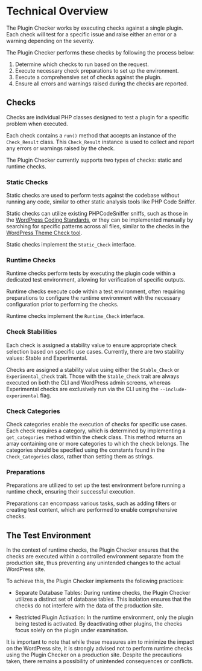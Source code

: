 # Technical Overview

The Plugin Checker works by executing checks against a single plugin. Each check will test for a specific issue and raise either an error or a warning depending on the severity.

The Plugin Checker performs these checks by following the process below:

1. Determine which checks to run based on the request.
2. Execute necessary check preparations to set up the environment.
3. Execute a comprehensive set of checks against the plugin.
4. Ensure all errors and warnings raised during the checks are reported.


## Checks
Checks are individual PHP classes designed to test a plugin for a specific problem when executed.

Each check contains a `run()` method that accepts an instance of the `Check_Result` class. This `Check_Result` instance is used to collect and report any errors or warnings raised by the check.

The Plugin Checker currently supports two types of checks: static and runtime checks.

### Static Checks

Static checks are used to perform tests against the codebase without running any code, similar to other static analysis tools like PHP Code Sniffer.

Static checks can utilize existing PHPCodeSniffer sniffs, such as those in the [WordPress Coding Standards](https://github.com/WordPress/WordPress-Coding-Standards), or they can be implemented manually by searching for specific patterns across all files, similar to the checks in the [WordPress Theme Check tool](https://github.com/WordPress/theme-check).

Static checks implement the `Static_Check` interface.

### Runtime Checks

Runtime checks perform tests by executing the plugin code within a dedicated test environment, allowing for verification of specific outputs.

Runtime checks execute code within a test environment, often requiring preparations to configure the runtime environment with the necessary configuration prior to performing the checks.

Runtime checks implement the `Runtime_Check` interface.

### Check Stabilities

Each check is assigned a stability value to ensure appropriate check selection based on specific use cases. Currently, there are two stability values: Stable and Experimental.

Checks are assigned a stability value using either the `Stable_Check` or `Experimental_Check` trait. Those with the `Stable_Check` trait are always executed on both the CLI and WordPress admin screens, whereas Experimental checks are exclusively run via the CLI using the `--include-experimental` flag.

### Check Categories

Check categories enable the execution of checks for specific use cases. Each check requires a category, which is determined by implementing a `get_categories` method within the check class. This method returns an array containing one or more categories to which the check belongs. The categories should be specified using the constants found in the `Check_Categories` class, rather than setting them as strings.

### Preparations

Preparations are utilized to set up the test environment before running a runtime check, ensuring their successful execution.

Preparations can encompass various tasks, such as adding filters or creating test content, which are performed to enable comprehensive checks.

## The Test Environment

In the context of runtime checks, the Plugin Checker ensures that the checks are executed within a controlled environment separate from the production site, thus preventing any unintended changes to the actual WordPress site.

To achieve this, the Plugin Checker implements the following practices:

* Separate Database Tables: During runtime checks, the Plugin Checker utilizes a distinct set of database tables. This isolation ensures that the checks do not interfere with the data of the production site.

* Restricted Plugin Activation: In the runtime environment, only the plugin being tested is activated. By deactivating other plugins, the checks focus solely on the plugin under examination.

It is important to note that while these measures aim to minimize the impact on the WordPress site, it is strongly advised not to perform runtime checks using the Plugin Checker on a production site. Despite the precautions taken, there remains a possibility of unintended consequences or conflicts.
